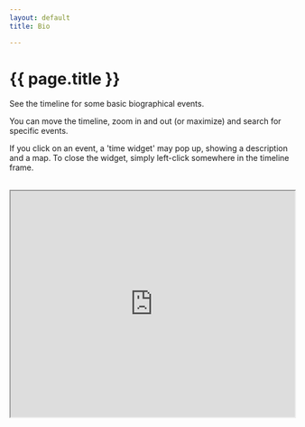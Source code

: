```yaml
---
layout: default
title: Bio

---
```


# {{ page.title }}
See the timeline for some basic biographical events.

You can move the timeline, zoom in and out (or maximize) and search for specific events.

If you click on an event, a 'time widget' may pop up, showing a description and a map. To close the widget, simply left-click somewhere in the timeline frame.

<br>

<iframe width="100%" height="400" src="https://time.graphics/de/embed?v=1&id=391895" frameborder="1" allowfullscreen></iframe>
